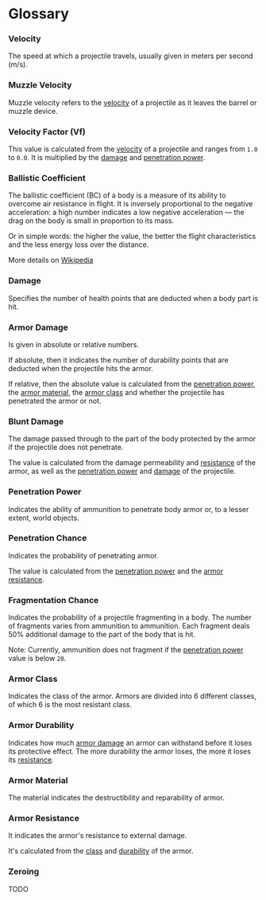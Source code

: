 # Glossary

### Velocity

The speed at which a projectile travels, usually given in meters per second (m/s).

### Muzzle Velocity

Muzzle velocity refers to the [velocity](#velocity) of a projectile as it leaves the barrel or muzzle device.

### Velocity Factor (Vf)

This value is calculated from the [velocity](#velocity) of a projectile and ranges from `1.0` to `0.0`. It is multiplied by the [damage](#damage) and [penetration power](#penetration-power).

### Ballistic Coefficient

The ballistic coefficient (BC) of a body is a measure of its ability to overcome air resistance in flight. It is inversely proportional to the negative acceleration: a high number indicates a low negative acceleration — the drag on the body is small in proportion to its mass.

Or in simple words: the higher the value, the better the flight characteristics and the less energy loss over the distance.

More details on [Wikipedia](https://en.wikipedia.org/wiki/Ballistic_coefficient)

### Damage

Specifies the number of health points that are deducted when a body part is hit.

### Armor Damage

Is given in absolute or relative numbers.

If absolute, then it indicates the number of durability points that are deducted when the projectile hits the armor.

If relative, then the absolute value is calculated from the [penetration power](#penetration-power), the [armor material](#armor-material), the [armor class](#armor-class) and whether the projectile has penetrated the armor or not.

### Blunt Damage

The damage passed through to the part of the body protected by the armor if the projectile does not penetrate.

The value is calculated from the damage permeability and [resistance](#armor-resistance) of the armor, as well as the [penetration power](#penetration-power) and [damage](#damage) of the projectile.

### Penetration Power

Indicates the ability of ammunition to penetrate body armor or, to a lesser extent, world objects.

### Penetration Chance

Indicates the probability of penetrating armor.

The value is calculated from the [penetration power](#penetration-power) and the [armor resistance](#armor-resistance).

### Fragmentation Chance

Indicates the probability of a projectile fragmenting in a body. The number of fragments varies from ammunition to ammunition.
Each fragment deals 50% additional damage to the part of the body that is hit.

Note: Currently, ammunition does not fragment if the [penetration power](#penetration-power) value is below `20`.

### Armor Class

Indicates the class of the armor. Armors are divided into 6 different classes, of which 6 is the most resistant class.

### Armor Durability

Indicates how much [armor damage](#armor-damage) an armor can withstand before it loses its protective effect. The more durability the armor loses, the more it loses its [resistance](#armor-resistance).

### Armor Material

The material indicates the destructibility and reparability of armor.

### Armor Resistance

It indicates the armor's resistance to external damage.

It's calculated from the [class](#armor-class) and [durability](#armor-durability) of the armor.

### Zeroing

TODO
